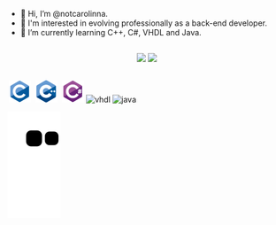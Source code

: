 - 👋 Hi, I’m @notcarolinna.
- 👀 I'm interested in evolving professionally as a back-end developer.
- 🌱 I’m currently learning C++, C#, VHDL and Java.

### 




##

<div align="center">

  <img height="150cm" src="https://github-readme-stats.vercel.app/api?username=notcarolinna&show_icons=true&theme=jolly"/>
<img height="150em" src="https://github-readme-stats.vercel.app/api/top-langs/?username=notcarolinna&layout=compact&langs_count=7&theme=jolly"/>
</div>

  
 ##

<img src="https://raw.githubusercontent.com/devicons/devicon/master/icons/c/c-original.svg" alt="C" widtf="40" height="40" style="max-width:100%;margin: 0 2px;"></img>
<img src="https://raw.githubusercontent.com/devicons/devicon/master/icons/cplusplus/cplusplus-original.svg" alt="Cpp" widtf="40" height="40" style="max-width:100%;margin: 0 2px;"></img>
<img src="https://raw.githubusercontent.com/devicons/devicon/master/icons/csharp/csharp-original.svg" alt="C#" widtf="40" height="40" style="max-width:100%;margin: 0 2px;"></img><img src="https://cdn.icon-icons.com/icons2/2107/PNG/512/file_type_vhdl_icon_130091.png" alt="vhdl" widtf="40" height="40" style="max-width:100%;margin: 0 2px;"/></img><img src="https://cdn.jsdelivr.net/gh/devicons/devicon/icons/java/java-plain.svg" alt="java" widtf="40" height="40" style="max-width:100%;margin: 0 2px;"/></img>


 
  ![Snake animation](https://github.com/rafaballerini/rafaballerini/blob/output/github-contribution-grid-snake.svg)
 
</div>
